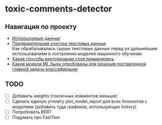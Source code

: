 # toxic-comments-detector

## Навигация по проекту
- [Используемые данные](/data)
- [Предварительная очистка текстовых данных](/textPreprocessing)<br>
Как обрабатывались сырые текстовые данные перед их дальнейшим использованием в построении моделей машинного обучения.
- [Какие способы векторизации слов применялись](/wordEmbeddingsLayers)
- [Какие модели ML были опробованы для решения поставленной главной задачи классификации](/models)


## TODO
- [ ] Добавить weights (токсичных комментов меньше)
- [ ] Сделать единую утилиту plot_model_report для всех блокнотов с моделями (добавить туда графиков, использующих history)
- [ ] Попробовать BERT
- [ ] Подумать про FastText